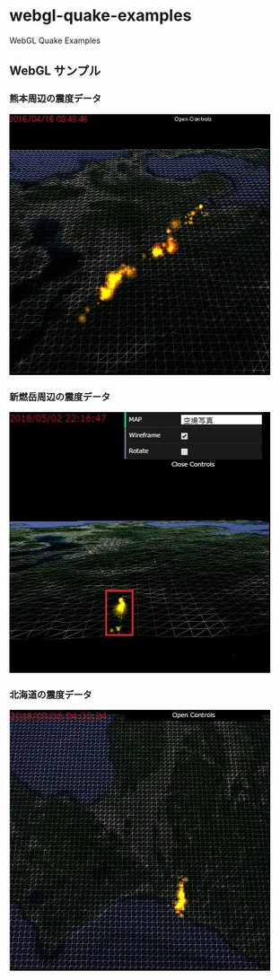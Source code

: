 ﻿# webgl-quake-examples
WebGL Quake Examples

## WebGL サンプル

### 熊本周辺の震度データ

[![熊本周辺の震度データ１カ月分を可視化してみる](jsdo.it/cx20/assets/screenshot/qkX4.jpg)](https://cx20.github.io/webgl-quake-examples/jsdo.it/cx20/qkX4/)

### 新燃岳周辺の震度データ

[![新燃岳周辺の震度データを可視化してみる](jsdo.it/cx20/assets/screenshot/QZsi.jpg)](https://cx20.github.io/webgl-quake-examples/jsdo.it/cx20/QZsi/)

### 北海道の震度データ

[![北海道の震度データを可視化してみる](jsdo.it/cx20/assets/screenshot/Uae9.jpg)](https://cx20.github.io/webgl-quake-examples/jsdo.it/cx20/Uae9/)
